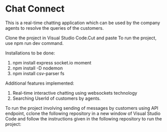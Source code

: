 # Chat Connect

This is a real-time chatting application which can be used by the company agents to resolve the queries of the customers.

Clone the project in Visual Studio Code.Cut and paste 
To run the project, use npm run dev command.

Installations to be done:
1. npm install express socket.io moment
2. npm install -D nodemon
3. npm install csv-parser fs

Additional features implemented:
1. Real-time interactive chatting using websockets technology
2. Searching UserId of customers by agents.

To run the project involving sending of messages by customers using API endpoint, cclone the following repository in a new window of Visual Studio Code and follow the instructions given in the following repository to run the project:


